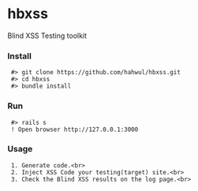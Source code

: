 # hbxss
Blind XSS Testing toolkit

### Install
     #> git clone https://github.com/hahwul/hbxss.git
     #> cd hbxss
     #> bundle install

### Run
     #> rails s
     ! Open browser http://127.0.0.1:3000

### Usage
     1. Generate code.<br>
     2. Inject XSS Code your testing(target) site.<br>
     3. Check the Blind XSS results on the log page.<br>
